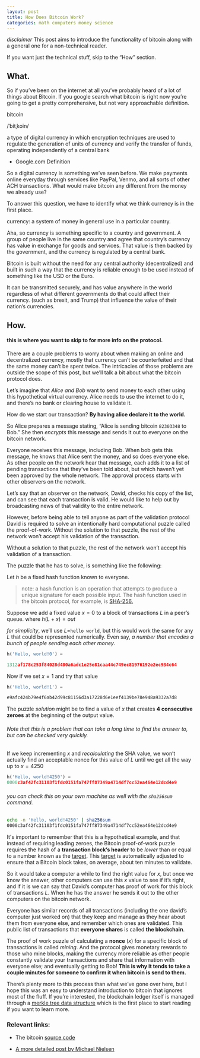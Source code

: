 ```yaml
---
layout: post
title: How Does Bitcoin Work?
categories: math computers money science
---
```



*disclaimer* This post aims to introduce the functionality of bitcoin along with a general one for a non-technical reader.


If you want just the technical stuff, skip to the “How” section.

## What.

<div id="commentable-area">
  <p data-section-id="1" class="commentable-section">
So if you’ve been on the internet at all you’ve probably heard of a lot of things about Bitcoin. If you google search what bitcoin is right now you’re going to get a pretty comprehensive, but not very approachable definition.
</p>


<div class="cd-testimonials-wrapper">
			<p>
        bitcoin
      </p>
      <p>
      /ˈbitˌkoin/
      </p>
      <p>
      a type of digital currency in which encryption techniques are used to regulate the generation of units of currency and verify the transfer of funds, operating independently of a central bank
      </p>
			<div class="cd-author">
				<ul class="cd-author-info">
					<li>Google.com Definition</li>
				</ul>
			</div>
</div>

So a digital currency is something we’ve seen before. We make payments online everyday through services like PayPal, Venmo, and all sorts of other ACH transactions. What would make bitcoin any different from the money we already use?


To answer this question, we have to identify what we think currency is in the first place.

currency: a system of money in general use in a particular country.

Aha, so currency is something specific to a country and government. A group of people live in the same country and agree that country’s currency has value in exchange for goods and services. That value is then backed by the government, and the currency is regulated by a central bank.

Bitcoin is built without the need for any central authority (decentralized) and built in such a way that the currency is reliable enough to be used instead of something like the USD or the Euro.

It can be transmitted securely, and has value anywhere in the world regardless of what different governments do that could affect their currency. (such as brexit, and Trump) that influence the value of their nation’s currencies.

<h2> How. </h2>

<h4>this is where you want to skip to for more info on the protocol.</h4>

There are a couple problems to worry about when making an online and decentralized currency, mostly that currency can’t be counterfeited and that the same money can’t be spent twice. The intricacies of those problems are outside the scope of this post, but we’ll talk a bit about what the bitcoin protocol does.

  <p data-section-id="2" class="commentable-section">
    Let’s imagine that <em>Alice and Bob</em> want to send money to each other using this hypothetical virtual currency. Alice needs to use the internet to do it, and there’s no bank or clearing house to validate it.
  </p>

</div>

How do we start our transaction? **By having alice declare it to the world.**

So Alice prepares a message stating, “Alice is sending bitcoin `82303348` to Bob.” She then *encrypts* this message and sends it out to everyone on the bitcoin network.

Everyone receives this message, including Bob. When bob gets this message, he knows that Alice sent the money, and so does everyone else. As other people on the network hear that message, each adds it to a list of pending transactions that they’ve been told about, but which haven’t yet been approved by the whole network. The approval process starts with other observers on the network.

Let’s say that an observer on the network, David, checks his copy of the list, and can see that each transaction is valid. He would like to help out by broadcasting news of that validity to the entire network.

However, before being able to tell anyone as part of the validation protocol David is required to solve an intentionally hard computational puzzle called the proof-of-work. Without the solution to that puzzle, the rest of the network won’t accept his validation of the transaction.

Without a solution to that puzzle, the rest of the network won’t accept his validation of a transaction.

The puzzle that he has to solve, is something like the following:

Let $h$ be a fixed hash function known to everyone.

> note: a hash function is an operation that attempts to produce a unique signature for each possible input. The hash function used in the bitcoin protocol, for example, is [SHA-256.](https://en.wikipedia.org/wiki/SHA-2)

Suppose we add a fixed value $x=0$ to a block of transactions $L$ in a peer’s queue. where $h(L+x) = out$

*for simplicity*, we’ll use $L$=`hello world`, but this would work the same for any $L$ that could be represented numerically. Even say, _a number that encodes a bunch of people sending each other money_.

```python
h('Hello, world!0') =

1312af178c253f84028d480a6adc1e25e81caa44c749ec81976192e2ec934c64
```

Now if we set $x=1$ and try that value

```python
h('Hello, world!1') =

e9afc424b79e4f6ab42d99c81156d3a17228d6e1eef4139be78e948a9332a7d8
```

The puzzle _solution_ might be to find a value of $x$ that creates **4 consecutive zeroes** at the beginning of the output value.

###### Note that this is a problem that can take a long time to find the answer to, but can be checked very quickly.

If we keep incrementing $x$ and _recalculating_ the SHA value, we won’t actually find an acceptable nonce for this value of $L$ until we get all the way up to $x=4250$

```python
h('Hello, world!4250') =
0000c3af42fc31103f1fdc0151fa747ff87349a4714df7cc52ea464e12dcd4e9
```
###### you can check this on your own machine as well with the `sha256sum` command.
```bash
echo -n 'Hello, world!4250' | sha256sum
0000c3af42fc31103f1fdc0151fa747ff87349a4714df7cc52ea464e12dcd4e9
```

It's important to remember that this is a hypothetical example, and that instead of requiring leading zeroes, the Bitcoin proof-of-work puzzle requires the hash of a **transaction block’s header** to be _lower_ than or equal to a number known as the [target](https://en.bitcoin.it/wiki/Target). This [target](https://en.bitcoin.it/wiki/Target) is automatically adjusted to ensure that a Bitcoin block takes, on average, about ten minutes to validate.

So it would take a computer a while to find the right value for $x$, but once we know the answer, other computers can use this $x$ value to see if it’s right, and if it is we can say that David’s computer has proof of work for this block of transactions $L$. When he has the answer he sends it out to the other computers on the bitcoin network.

Everyone has similar records of all transactions (including the one david’s computer just worked on) that they keep and manage as they hear about them from everyone else, and remember which ones are validated. This public list of transactions that **everyone shares** is called **the blockchain**.

The proof of work puzzle of calculating a **nonce** ($x$) for a specific block of transactions is called _mining_. And the protocol gives monetary rewards to those who mine blocks, making the currency more reliable as other people constantly validate your transactions and share that information with everyone else; and eventually getting to Bob! **This is why it tends to take a couple minutes for someone to confirm it when bitcoin is send to them.**

There’s plenty more to this process than what we’ve gone over here, but I hope this was an easy to understand introduction to bitcoin that ignores most of the fluff. If you’re interested, the blockchain ledger itself is managed through a [merkle tree data structure](https://en.wikipedia.org/wiki/Merkle_tree) which is the first place to start reading if you want to learn more.

### Relevant links:

- The bitcoin [source code](http://github.com/bitcoin/bitcoin)

- [A more detailed post by Michael Nielsen](http://www.michaelnielsen.org/ddi/how-the-bitcoin-protocol-actually-works/)


<script>
  // comments for this particular article
  var existingComments = [
    {
      "sectionId": "1",
      "comments": [
        {
          "authorAvatarUrl": "{{ site.baseurl }}public/img/david_icon.jpg",
          "authorName": "David Awad",
          "comment": "You'll probably find a lot of random really agressive online debate, something something silk road and memes about buying drugs."
        }
      ]
    },
    {
      "sectionId": "2",
      "comments": [
        {
          "authorAvatarUrl": "{{ site.baseurl }}public/img/david_icon.jpg",
          "authorName": "David Awad",
          "comment": "Because who else is it going to fucking be."
        }
      ]
    }
  ];
</script>
